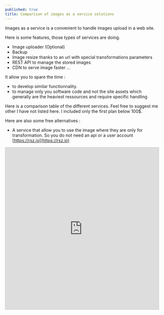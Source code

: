 ```yaml
---
published: true
title: Comparison of images as a service solutions
---
```

Images as a service is a convenient to handle images upload in a web site. 

Here is some features, those types of services are doing. 

* Image uploader (Optional)
* Backup
* Image resize thanks to an url with special transformations parameters
* REST API to manage the stored images
* CDN to serve image faster
... 

It allow you to spare the time : 

* to develop similar functionnality. 
* to manage only you software code and not the site assets which generally are the heaviest ressources and require specific handling

Here is a comparison table of the different services. 
Feel free to suggest me other I have not listed here.
I included only the first plan below 100$.

Here are also some free alternatives : 
* A service that allow you to use the image where they are only for transformation. So you do not need an api or a user account [https://rsz.io](https://rsz.io)

<iframe class="airtable-embed" src="https://airtable.com/embed/shrRHT8OAv0glDMpw?backgroundColor=blue&viewControls=on" frameborder="0" onmousewheel="" width="100%" height="533" style="background: transparent; border: 1px solid #ccc;"></iframe>
